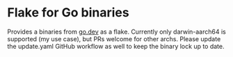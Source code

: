 # Flake for Go binaries

Provides a binaries from [go.dev](https://go.dev/dl/) as a flake. Currently only
darwin-aarch64 is supported (my use case), but PRs welcome for other archs.
Please update the update.yaml GitHub workflow as well to keep the binary lock up
to date.